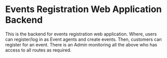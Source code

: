 Events Registration Web Application Backend
============================================

This is the backend for events registration web application. 
Where, users can register/log in as Event agents and create events. Then, customers can register for an event. 
There is an Admin monitoring all the above who has access to all routes as required.

